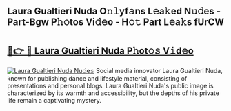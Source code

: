 ## Laura Gualtieri Nuda O𝚗𝚕yf𝚊ns L𝚎a𝚔ed N𝚞𝚍es - Part-Bgw P𝚑𝚘tos Vi𝚍𝚎o - H𝚘𝚝 Part L𝚎a𝚔s fUrCW

# <h2><a href="http://kfdl4x.oniu.top/?m=Laura+Gualtieri+Nuda">🔗👉 🔴 Laura Gualtieri Nuda P𝚑ot𝚘𝚜 V𝚒d𝚎o</a></h2>

[![Laura Gualtieri Nuda Nu𝚍e𝚜](https://i.imgur.com/0qMVB7G.gif)](http://kfdl4x.oniu.top/?m=Laura+Gualtieri+Nuda)
Social media innovator Laura Gualtieri Nuda, known for publishing dance and lifestyle material, consisting of presentations and personal blogs. Laura Gualtieri Nuda's public image is characterized by its warmth and accessibility, but the depths of his private life remain a captivating mystery.  
